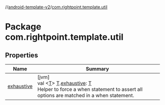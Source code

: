 //[android-template-v2](../../index.md)/[com.rightpoint.template.util](index.md)

# Package com.rightpoint.template.util

## Properties

| Name | Summary |
|---|---|
| [exhaustive](exhaustive.md) | [jvm]<br>val <[T](exhaustive.md)> [T](exhaustive.md).[exhaustive](exhaustive.md): [T](exhaustive.md)<br>Helper to force a when statement to assert all options are matched in a when statement. |
